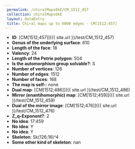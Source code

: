 ```yaml
--- 
 permalink: /chiralMaps6kE/CM_1512_457 
 collection: chiralMaps6kE
 layout: dataEntry
 title: Chiral maps up to 6000 edges - CM[1512;457]
---
```


- **ID**: [CM[1512;457]]({{ site.url }}/test/CM_1512_457)
- **Genus of the underlying surface**: 610
- **Length of the face**: 18
- **Valency**: 24
- **Length of the Petrie polygon**: 504
- **Is the automorphism group solvable?**: S
- **Number of vertices**: 126
- **Number of edges**: 1512
- **Number of faces**: 168
- **The map is self-**: none
- **Dual map**: [CM[1512;486]]({{ site.url }}/test/CM_1512_486)
- **Mirror (enantihomorphic) map**: [CM[1512;459]]({{ site.url }}/test/CM_1512_459)
- **Dual of the mirror image**: [CM[1512;476]]({{ site.url }}/test/CM_1512_476)
- **Z_q-Exponent?**: 2
- **No idea**:  17:459
- **No idea**: Y
- **No idea**: Y
- **Skeleton**: Sk(126;16)^4
- **Some other kind of skeleton**: nan
